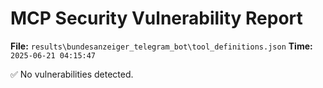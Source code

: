 # MCP Security Vulnerability Report
**File:** `results\bundesanzeiger_telegram_bot\tool_definitions.json`
**Time:** `2025-06-21 04:15:47`

✅ No vulnerabilities detected.